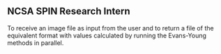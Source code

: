 ## NCSA SPIN Research Intern

To receive an image file as input from the user and to return a file of the equivalent format with values calculated by running the Evans-Young methods in parallel.
